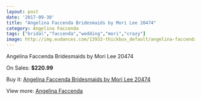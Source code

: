 ```yaml
---
layout: post
date: '2017-09-30'
title: "Angelina Faccenda Bridesmaids by Mori Lee 20474"
category: Angelina Faccenda
tags: ["bridal","faccenda","wedding","mori","crazy"]
image: http://img.eudances.com/13933-thickbox_default/angelina-faccenda-bridesmaids-by-mori-lee-20474.jpg
---
```

Angelina Faccenda Bridesmaids by Mori Lee 20474

On Sales: **$220.99**
<a href="https://www.eudances.com/en/angelina-faccenda/4173-angelina-faccenda-bridesmaids-by-mori-lee-20474.html"><amp-img layout="responsive" width="600" height="600" src="//img.eudances.com/13933-thickbox_default/angelina-faccenda-bridesmaids-by-mori-lee-20474.jpg" alt="Angelina Faccenda Bridesmaids by Mori Lee 20474 0" /></a>
<a href="https://www.eudances.com/en/angelina-faccenda/4173-angelina-faccenda-bridesmaids-by-mori-lee-20474.html"><amp-img layout="responsive" width="600" height="600" src="//img.eudances.com/13937-thickbox_default/angelina-faccenda-bridesmaids-by-mori-lee-20474.jpg" alt="Angelina Faccenda Bridesmaids by Mori Lee 20474 1" /></a>
<a href="https://www.eudances.com/en/angelina-faccenda/4173-angelina-faccenda-bridesmaids-by-mori-lee-20474.html"><amp-img layout="responsive" width="600" height="600" src="//img.eudances.com/13936-thickbox_default/angelina-faccenda-bridesmaids-by-mori-lee-20474.jpg" alt="Angelina Faccenda Bridesmaids by Mori Lee 20474 2" /></a>
<a href="https://www.eudances.com/en/angelina-faccenda/4173-angelina-faccenda-bridesmaids-by-mori-lee-20474.html"><amp-img layout="responsive" width="600" height="600" src="//img.eudances.com/13935-thickbox_default/angelina-faccenda-bridesmaids-by-mori-lee-20474.jpg" alt="Angelina Faccenda Bridesmaids by Mori Lee 20474 3" /></a>
<a href="https://www.eudances.com/en/angelina-faccenda/4173-angelina-faccenda-bridesmaids-by-mori-lee-20474.html"><amp-img layout="responsive" width="600" height="600" src="//img.eudances.com/13934-thickbox_default/angelina-faccenda-bridesmaids-by-mori-lee-20474.jpg" alt="Angelina Faccenda Bridesmaids by Mori Lee 20474 4" /></a>

Buy it: [Angelina Faccenda Bridesmaids by Mori Lee 20474](https://www.eudances.com/en/angelina-faccenda/4173-angelina-faccenda-bridesmaids-by-mori-lee-20474.html "Angelina Faccenda Bridesmaids by Mori Lee 20474")

View more: [Angelina Faccenda](https://www.eudances.com/en/55-angelina-faccenda "Angelina Faccenda")
